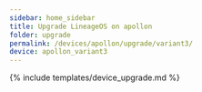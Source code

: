 ```yaml
---
sidebar: home_sidebar
title: Upgrade LineageOS on apollon
folder: upgrade
permalink: /devices/apollon/upgrade/variant3/
device: apollon_variant3
---
```

{% include templates/device_upgrade.md %}
